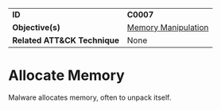 |||
|---|---|
|**ID**|**C0007**|
|**Objective(s)**|[Memory Manipulation](../micro-behaviors/memory-manipulation)|
|**Related ATT&CK Technique**|None|


Allocate Memory
===============
Malware allocates memory, often to unpack itself. 
